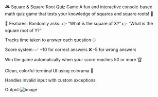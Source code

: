 🎮 Square & Square Root Quiz Game
A fun and interactive console-based math quiz game that tests your knowledge of squares and square roots! 🎲

🔹 Features:
Randomly asks:
👉 “What is the square of X?”
👉 “What is the square root of Y?”

Tracks time taken to answer each question ⏱

Score system:
✅ +10 for correct answers
❌ -5 for wrong answers

Win the game automatically when your score reaches 50 or more 🏆

Clean, colorful terminal UI using colorama 🌈

Handles invalid input with custom exceptions

Output:![image](https://github.com/user-attachments/assets/7a8cc5f8-aff2-4396-ab59-1e542c1ab5c2)
